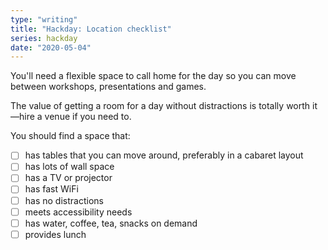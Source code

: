 ```yaml
---
type: "writing"
title: "Hackday: Location checklist"
series: hackday
date: "2020-05-04"
---
```


You'll need a flexible space to call home for the day so you can move between workshops, presentations and games.

The value of getting a room for a day without distractions is totally worth it—hire a venue if you need to.

You should find a space that:

- [ ] has tables that you can move around, preferably in a cabaret layout
- [ ] has lots of wall space
- [ ] has a TV or projector
- [ ] has fast WiFi
- [ ] has no distractions
- [ ] meets accessibility needs
- [ ] has water, coffee, tea, snacks on demand
- [ ] provides lunch
